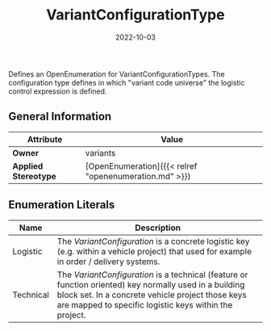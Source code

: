 ﻿---
title: VariantConfigurationType
toc: false
type: specs
date: "2022-10-03"
draft: false
specification: VEC
version: 2.0.1
documentType: "Recommendation"
elementType: Class
classes:
  - VariantConfigurationType
menu_name: vec-2.0.1
---
Defines an OpenEnumeration for VariantConfigurationTypes. The configuration type defines in which &quot;variant code universe&quot; the logistic control expression is defined.

## General Information

| Attribute               | Value |
|-------------------------|-------|
| **Owner**               | variants |
| **Applied Stereotype**  | [OpenEnumeration]({{< relref "openenumeration.md" >}})<br/>  |

## Enumeration Literals
| Name          | **Description** |
|---------------|-----------------|
| Logistic | The <i>VariantConfiguration</i> is a concrete logistic key (e.g. within a vehicle project) that used for example in order /&#160;delivery systems. |
| Technical | The <i>VariantConfiguration</i> is a technical (feature or function oriented) key normally used in a building block set. In a concrete vehicle project those keys are mapped to specific logistic keys within the project. |
